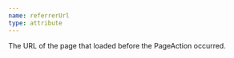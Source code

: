 ```yaml
---
name: referrerUrl
type: attribute
---
```


The URL of the page that loaded before the PageAction occurred.